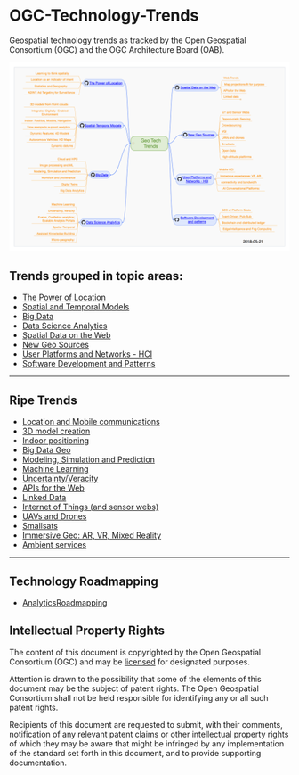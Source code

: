 # OGC-Technology-Trends
Geospatial technology trends as tracked by the Open Geospatial Consortium (OGC) and the OGC Architecture Board (OAB).  

[![Tech Trends](images/20180521_mindmap.png "Tech Trends Mind Map")](http://www.opengeospatial.org/pub/www/techtrends/index.html)

## Trends grouped in topic areas:

   * [The Power of Location](chapter-01.adoc)
   * [Spatial and Temporal Models](chapter-02.adoc)
   * [Big Data](chapter-03.adoc)
   * [Data Science Analytics](chapter-04.adoc)
   * [Spatial Data on the Web](chapter-05.adoc)
   * [New Geo Sources](chapter-06.adoc)
   * [User Platforms and Networks - HCI](chapter-07.adoc)
   * [Software Development and Patterns](chapter-08.adoc)

___________

## Ripe Trends

* [Location and Mobile communications](Trends/MobileLocation.adoc)
* [3D model creation](Trends/3DModels.adoc)
* [Indoor positioning](Trends/Indoor.adoc)
* [Big Data Geo](Trends/BigData.adoc)
* [Modeling, Simulation and Prediction](Trends/ModSimPredict.adoc)
* [Machine Learning](Trends/MachineLearning.adoc)
* [Uncertainty/Veracity](Trends/UncertVeracity.adoc)
* [APIs for the Web](Trends/APIs.adoc)
* [Linked Data](Trends/LinkedData.adoc)
* [Internet of Things (and sensor webs)](Trends/IoT.adoc)
* [UAVs and Drones](Trends/UXS.adoc)
* [Smallsats](Trends/Smallsats.adoc)
* [Immersive Geo: AR, VR, Mixed Reality](Trends/ImmersiveGeo.adoc)
* [Ambient services](Trends/AmbientServices.adoc)

___________

## Technology Roadmapping

   * [AnalyticsRoadmapping](Roadmapping/AnalyticsRoadmapping.adoc)

## Intellectual Property Rights

The content of this document is copyrighted by the Open Geospatial Consortium (OGC) and may be [licensed](https://github.com/opengeospatial/er_template/blob/master/LICENSE) for designated purposes.

Attention is drawn to the possibility that some of the elements of this document may be the subject of patent rights. The Open Geospatial Consortium shall not be held responsible for identifying any or all such patent rights.

Recipients of this document are requested to submit, with their comments, notification of any relevant patent claims or other intellectual property rights of which they may be aware that might be infringed by any implementation of the standard set forth in this document, and to provide supporting documentation.
